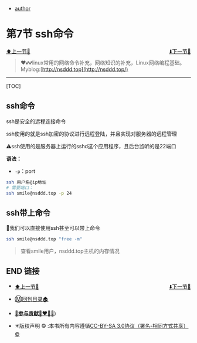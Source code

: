 + [author](http://nsddd.top)

# 第7节 ssh命令

<div><a href = '6.md' style='float:left'>⬆️上一节🔗</a><a href = '8.md' style='float: right'>⬇️下一节🔗</a></div>
<br>

> ❤️💕💕linux常用的网络命令补充，网络知识的补充，Linux网络编程基础。Myblog:[http://nsddd.top](http://nsddd.top/)

---
[TOC]

## ssh命令

ssh是安全的远程连接命令

ssh使用的就是ssh加密的协议进行远程登陆，并且实现对服务器的远程管理

:warning:ssh使用的是服务器上运行的sshd这个应用程序，且后台监听的是22端口



**语法：**

+ `-p`：port

```bash
ssh 用户名@ip地址  
# 需要端口：
ssh smile@nsddd.top -p 24
```



## ssh带上命令

🐧我们可以直接使用ssh甚至可以带上命令

```bash
ssh smile@nsddd.top "free -m"
```

> 查看smile用户，nsddd.top主机的内存情况



## END 链接

<ul><li><div><a href = '6.md' style='float:left'>⬆️上一节🔗</a><a href = '8.md' style='float: right'>⬇️下一节🔗</a></div></li></ul>

+ [Ⓜ️回到目录🏠](../README.md)

+ [**🫵参与贡献💞❤️‍🔥💖**](https://nsddd.top/archives/contributors))

+ ✴️版权声明 &copy; :本书所有内容遵循[CC-BY-SA 3.0协议（署名-相同方式共享）&copy;](http://zh.wikipedia.org/wiki/Wikipedia:CC-by-sa-3.0协议文本) 


